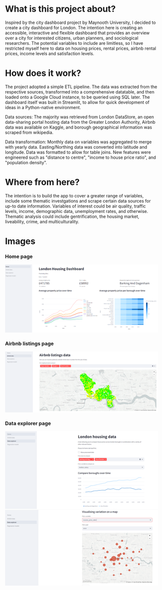 # What is this project about?
Inspired by the city dashboard project by Maynooth University, I decided to create a city dashboard for London. The intention here is creating an accessible, interactive and flexible dashboard that provides an overview over a city for interested citizens, urban planners, and sociological researchers. The potential variables to include are limitless, so I have restricted myself here to data on housing prices, rental prices, airbnb rental prices, income levels and satisfaction levels.

# How does it work?
The project adopted a simple ETL pipeline. The data was extracted from the respective sources, transformed into a comprehensive datatable, and then loaded onto a Google Cloud instance, to be queried using SQL later. The dashboard itself was built in Streamlit, to allow for quick development of ideas in a Python-native environment.

Data sources: The majority was retrieved from London DataStore, an open data-sharing portal hosting data from the Greater London Authority, Airbnb data was available on Kaggle, and borough geographical information was scraped from wikipedia. 

Data transformation: Monthly data on variables was aggregated to merge with yearly data. Easting/Northing data was converted into latitude and longitude. Data was formatted to allow for table joins. New features were engineered such as "distance to centre", "income to house price ratio", and "population density". 

# Where from here?
The intention is to build the app to cover a greater range of variables, include some thematic investgations and scrape certain data sources for up-to date information. Variables of interest could be air quality, traffic levels, income, demographic data, unemployment rates, and otherwise. Thematic analysis could include gentrification, the housing market, liveability, crime, and multiculturality.

# Images
### Home page
![Home page](../images/image.png)
### Airbnb listings page
![Airbnb page](../images/image2.png)
### Data explorer page
![Data explorer](../images/image3.png)
![Data explorer 2](../images/image4.png)
